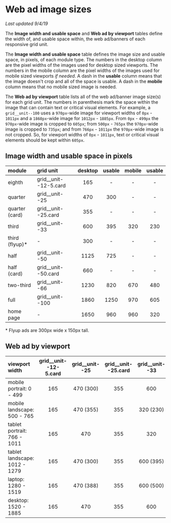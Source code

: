 # Web ad image sizes
_Last updated 9/4/19_

The __Image width and usable space__ and __Web ad by viewport__ tables define the width of, and usable space within, the web ad/banners of each responsive grid unit.

The __Image width and usable space__ table defines the image size and usable space, in pixels, of each module type. The numbers in the desktop column are the pixel widths of the images used for desktop sized viewports. The numbers in the mobile column are the pixel widths of the images used for mobile sized viewports _if needed_. A dash in the __usable__ column means that the image doesn't crop and all of the space is usable. A dash in the __mobile__ column means that no mobile sized image is needed.

The __Web ad by viewport__ table lists all of the web ad/banner image size(s) for each grid unit. The numbers in parenthesis mark the space within the image that can contain text or critical visual elements. For example, a `grid__unit--100` uses a `970px`-wide image for viewport widths of `0px` - `1011px` and a `1860px`-wide image for `1012px` - `1885px`. From `0px` - `499px` the `970px`-wide image is cropped to `605px`; from `500px` - `765px` the `970px`-wide image is cropped to `735px`; and from `766px` - `1011px` the `970px`-wide image is not cropped. So, for viewport widths of `0px` - `1011px`, text or critical visual elements should be kept within `605px`.

## Image width and usable space in pixels
| module			| grid unit 			| desktop 	| usable	| mobile	| usable	|
| :---				| :---					| :---:		| :---:		| :---:		| :---:		|
| eighth			| grid__unit--12-5.card	| 165		| -			| -			| -			|
| quarter			| grid__unit--25		| 470		| 300		| - 		| - 		|
| quarter (card)	| grid__unit--25.card	| 355		| - 		| -			| -			|
| third				| grid__unit--33		| 600		| 395		| 320		| 230		|
| third	(flyup)*	| -						| 300		| -			| -			| -			|
| half				| grid__unit--50		| 1125		| 725		| -			| -			|
| half (card)		| grid__unit--50.card	| 660		| - 		| -			| -			|
| two-third			| grid__unit--66		| 1230		| 820		| 670		| 480		|
| full				| grid__unit--100		| 1860		| 1250		| 970		| 605		|
| home page			| -						| 1650		| 960		| 960		| 320		|

\* Flyup ads are 300px wide x 150px tall.

## Web ad by viewport
| viewport width 					| grid__unit--12-5.card	| grid__unit--25 	| grid__unit--25.card	| grid__unit--33	| grid__unit--50	| grid__unit--50.card	| grid__unit--66	| grid__unit--100	|
| :---								| :---:					| :---:				| :---:					| :---:				| :---:				| :---:					| :---:				| :---:				|
| mobile portrait: 0 - 499			| 165 					| 470 (300)			| 355 					| 600				| 1125 (725)		| 660					| 670				| 970 (605)			|
| mobile landscape: 500 - 765		| 165 					| 470 (355)			| 355 					| 320 (230)			| 1125 (725)		| 660					| 670 (480)			| 970 (735)			|
| tablet portrait: 766 - 1011		| 165 					| 470				| 355 					| 320 				| 1125				| 660					| 670				| 970				|
| tablet landscape: 1012 - 1279		| 165 					| 470 (300)			| 355 					| 600 (395)			| 1125 (750)		| 660					| 1230 (820)		| 1860 (1250)		|
| laptop: 1280 - 1519				| 165 					| 470 (388)			| 355 					| 600 (500)			| 1125 (945)		| 660					| 1230 (1030)		| 1860 (1560)		|
| desktop: 1520 - 1885				| 165 					| 470				| 355 					| 600 				| 1125				| 660					| 1230				| 1860				|

<!-- ## Usable space - ICC
| grid unit 					| 1 icc (left/right align)	| 2 icc (left/right align)	| 3 icc (left/right align)	| 1 icc (center align)	| 2 icc (center align)	| 3 icc (center align)	|
| :---							| :---:						| :---:						| :---:						| :---:					| :---:					| :---:					|
| grid__unit--25				| 							| -							| -							| 						| -						| -						|
| grid__unit--25.card			| 0							| -							| -							| -						| -						| -						|
| grid__unit--33				| 							| -							| -							| 						| -						| -						|
| grid__unit--33 - mobile		| 							| -							| -							| 						| -						| -						|
| grid__unit--50				| 							| 							| -							| 						| 						| -						|
| grid__unit--50.card			| 							| -							| -							| 						| -						| -						|
| grid__unit--66				| n/a						| n/a						| n/a						| n/a					| n/a					| n/a					|
| grid__unit--100				| 1265						| 680						| 680						| 1280					| 700					| 700					|
| grid__unit--100 - mobile		| 							| 							| 							| 						| 						| 						| -->
